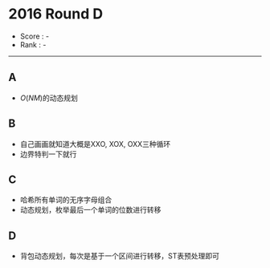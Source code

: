 # 2016 Round D

-   Score : -
-   Rank : -

---

## A

- $O(NM)$的动态规划

## B

- 自己画画就知道大概是XXO, XOX, OXX三种循环
- 边界特判一下就行

## C

- 哈希所有单词的无序字母组合
- 动态规划，枚举最后一个单词的位数进行转移

## D

-   背包动态规划，每次是基于一个区间进行转移，ST表预处理即可